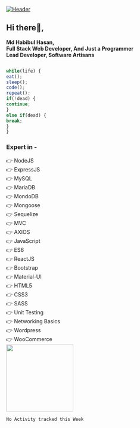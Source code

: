 
[![Header](https://i.ibb.co/q9R9TKd/MD-HABIBUL-HASAN.jpg "Header")](https://some-url.dev/)
## Hi there👏,
**Md Habibul Hasan,**
<br>
**Full Stack Web Developer, And Just a Programmer**
<br>
**Lead Developer, Software Artisans**

```javascript

while(life) {
eat();
sleep();
code();
repeat();
if(!dead) {
continue;
}
else if(dead) {
break;
}
}

```
### Expert in - 
👉 NodeJS
<br>
👉 ExpressJS
<br>
👉 MySQL
<br>
👉 MariaDB
<br>
👉 MondoDB
<br>
👉 Mongoose
<br>
👉 Sequelize
<br>
👉 MVC
<br>
👉 AXIOS
<br>
👉 JavaScript
<br>
👉 ES6
<br>
👉 ReactJS
<br>
👉 Bootstrap
<br>
👉 Material-UI
<br>
👉 HTML5
<br>
👉 CSS3
<br>
👉 SASS
<br>
👉 Unit Testing
<br>
👉 Networking Basics 
<br>
👉 Wordpress
<br>
👉 WooCommerce
<br>
<img height="180em" src="https://github-readme-stats.vercel.app/api?username=developerep2019&show_icons=true&hide_border=true&&count_private=true&include_all_commits=true" />
<!--START_SECTION:waka-->
```text
No Activity tracked this Week
```
<!--END_SECTION:waka-->
